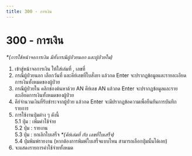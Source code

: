 ```yaml
---
title: 300 - การเงิน 
---
```

# 300 - การเงิน 
_*(การใช้หน้าจอการเงิน มีทั้งกรณีผู้ป่วยนอก และผู้ป่วยใน)_
1. เข้าสู่หน้าจอการเงิน ให้ใส่เล่มที่ , เลขที่ 
2. กรณีผู้ป่วยนอก เลือกวันที่ และคีย์เลขที่ใบสั่งยา แล้วกด Enter จะปรากฏข้อมูลและรายละเอียดการเงินทั้งหมดของผู้ป่วย
3. กรณีผู้ป่วยใน คลิกช่องค้นหาด้วย AN คีย์เลข AN  แล้วกด Enter จะปรากฏข้อมูลและรายละเอียดการเงินทั้งหมดของผู้ป่วย
4. คีย์จำนวนเงินที่รับชำระจากผู้ป่วย แล้วกด Enter จะมีปรากฏข้อความเพื่อยืนยันการบันทึก
รายการ
5. การใช้งานปุ่มต่าง ๆ ดังนี้  
  5.1 ปุ่ม : เพิ่มค่าใช้จ่าย  
  5.2 ปุ่ม : รายงาน  
  5.3 ปุ่ม : ยกเลิกใบเสร็จ  _*(คีย์เล่มที่ กับ เลขที่ใบเสร็จ)_  
  5.4 ปุ่มพิมพ์รายงาน (หากต้องการพิมพ์ใบเสร็จแบบไหน สามารถเลือกปุ่มนั้นได้เลย)  
6. จะแสดงรายการค่าใช้จ่ายทั้งหมด
